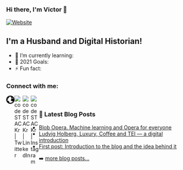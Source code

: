 ### Hi there, I'm Victor 👋

[![Website](https://img.shields.io/website?label=victorharbo.com&style=for-the-badge&url=https%3A%2F%2Fvictorharbo.com)](https://victorharbo.com)

## I'm a Husband and Digital Historian!

- 🌱 I’m currently learning: 
- 🥅 2021 Goals: 
- ⚡ Fun fact: 

### Connect with me:

[<img align="left" alt="victorharbo.com" width="22px" src="https://raw.githubusercontent.com/iconic/open-iconic/master/svg/globe.svg" />][website]
[<img align="left" alt="codeSTACKr | Twitter" width="22px" src="https://cdn.jsdelivr.net/npm/simple-icons@v3/icons/twitter.svg" />][twitter]
[<img align="left" alt="codeSTACKr | LinkedIn" width="22px" src="https://cdn.jsdelivr.net/npm/simple-icons@v3/icons/linkedin.svg" />][linkedin]
[<img align="left" alt="codeSTACKr | Instagram" width="22px" src="https://cdn.jsdelivr.net/npm/simple-icons@v3/icons/instagram.svg" />][instagram]

<br />


### 📕 Latest Blog Posts

<!-- BLOG-POST-LIST:START -->
- [Blob Opera. Machine learning and Opera for everyone](https://www.victorharbo.com/2021/02/25/blob-opera-machine-learning-og-opera-for-alle/?utm_source=rss&utm_medium=rss&utm_campaign=blob-opera-machine-learning-og-opera-for-alle)
- [Ludvig Holberg, Luxury, Coffee and TEI — a digital introduction](https://www.victorharbo.com/2021/02/10/ludvig_holberg/?utm_source=rss&utm_medium=rss&utm_campaign=ludvig_holberg)
- [First post: Introduction to the blog and the idea behind it](https://www.victorharbo.com/2021/02/08/forste-post/?utm_source=rss&utm_medium=rss&utm_campaign=forste-post)
<!-- BLOG-POST-LIST:END -->

➡️ [more blog posts...](victorharbo.com)

[website]: victorharbo.com
[twitter]: https://twitter.com/
[instagram]: https://instagram.com/
[linkedin]: https://linkedin.com/in/